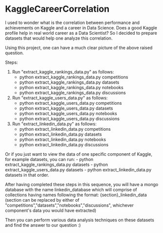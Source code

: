 # KaggleCareerCorrelation

I used to wonder what is the correlation between performance and achievements on Kaggle and a career in Data Science. Does a good Kaggle profile help in real world career as a Data Scientist? So I decided to prepare datasets that would help one analyze this correlation. 

Using this project, one can have a much clear picture of the above raised question.

Steps:
1. Run "extract_kaggle_rankings_data.py" as follows:
    - python extract_kaggle_rankings_data.py competitions
    - python extract_kaggle_rankings_data.py datasets
    - python extract_kaggle_rankings_data.py notebooks
    - python extract_kaggle_rankings_data.py discussions
2. Run "extract_kaggle_users_data.py" as follows:
    - python extract_kaggle_users_data.py competitions
    - python extract_kaggle_users_data.py datasets
    - python extract_kaggle_users_data.py notebooks
    - python extract_kaggle_users_data.py discussions
3. Run "extract_linkedin_data.py" as follows:
    - python extract_linkedin_data.py competitions
    - python extract_linkedin_data.py datasets
    - python extract_linkedin_data.py notebooks
    - python extract_linkedin_data.py discussions

Or if you just want to view the data of one specific component of Kaggle, for example datasets, you can run:
    - python extract_kaggle_rankings_data.py datasets
    - python extract_kaggle_users_data.py datasets
    - python extract_linkedin_data.py datasets
in that order.

After having completed these steps in this sequence, you will have a mongo database with the name linkedin_database which will comprise of collections having names following the format: {section}_linkedin_data (section can be replaced by either of "competitions","datasets","notebooks","discussions", whichever component's data you would have extracted)

Then you can perform various data analysis techniques on these datasets and find the answer to our question :)
